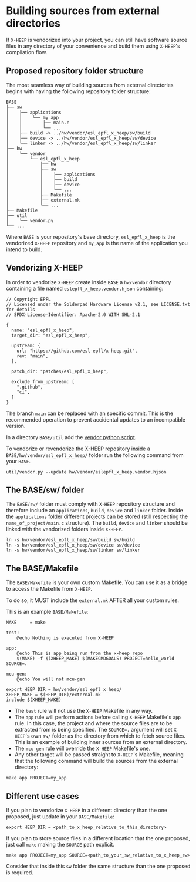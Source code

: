 # Building sources from external directories

If `X-HEEP` is vendorized into your project, you can still have software source files in any directory of your convenience and build them using `X-HEEP`'s compilation flow. 

## Proposed repository folder structure

The most seamless way of building sources from external directories begins with having the following repository folder structure:

    BASE
    ├── sw
    │    ├── applications
    │    │    └── my_app
    │    │        ├── main.c
    │    │        └── ...
    │    ├── build -> ../hw/vendor/esl_epfl_x_heep/sw/build
    │    ├── device -> ../hw/vendor/esl_epfl_x_heep/sw/device
    │    └── linker -> ../hw/vendor/esl_epfl_x_heep/sw/linker
    ├── hw
    │    └── vendor
    │        └── esl_epfl_x_heep
    │            ├── hw
    │            ├── sw
    │            │    ├── applications
    │            │    ├── build
    │            │    ├── device
    │            │    └── ...
    │            ├── Makefile
    │            ├── external.mk
    │            └── ...	
    ├── Makefile
    ├── util
    │    └── vendor.py
    └── ...
    
Where `BASE` is your repository's base directory, `esl_epfl_x_heep` is the vendorized `X-HEEP` repository and `my_app` is the name of the application you intend to build. 

## Vendorizing X-HEEP
In order to vendorize `X-HEEP` create inside `BASE` a `hw/vendor` directory containing a file named `eslepfl_x_heep.vendor.hjson` containing:
```
// Copyright EPFL
// Licensed under the Solderpad Hardware License v2.1, see LICENSE.txt for details
// SPDX-License-Identifier: Apache-2.0 WITH SHL-2.1

{
  name: "esl_epfl_x_heep",
  target_dir: "esl_epfl_x_heep",

  upstream: {
    url: "https://github.com/esl-epfl/x-heep.git",
    rev: "main",
  },

  patch_dir: "patches/esl_epfl_x_heep",

  exclude_from_upstream: [
    ".github",
    "ci",
  ]
}

```

The branch `main` can be replaced with an specific commit. This is the recommended operation to prevent accidental updates to an incompatible version. 

In a directory `BASE/util` add the [vendor python script](https://github.com/lowRISC/opentitan/blob/master/util/vendor.py). 

To vendorize or revendorize the X-HEEP repository inside a `BASE/hw/vendor/esl_epfl_x_heep/` folder run the following command from your `BASE`. 
```
util/vendor.py --update hw/vendor/eslepfl_x_heep.vendor.hjson 
```

## The BASE/sw/ folder

The `BASE/sw/` folder must comply with `X-HEEP` repository structure and therefore include an `applications`, `build`, `device` and `linker` folder.
Inside the `applications` folder different projects can be stored (still respecting the `name_of_project/main.c` structure). 
The `build`, `device` and `linker` should be linked with the vendorized folders inside `X-HEEP`.
```
ln -s hw/vendor/esl_epfl_x_heep/sw/build sw/build
ln -s hw/vendor/esl_epfl_x_heep/sw/device sw/device
ln -s hw/vendor/esl_epfl_x_heep/sw/linker sw/linker
```

## The BASE/Makefile
The `BASE/Makefile` is your own custom Makefile. You can use it as a bridge to access the Makefile from `X-HEEP`. 

To do so, it MUST include the `external.mk` AFTER all your custom rules. 

This is an example `BASE/Makefile`:
```
MAKE     = make

test:
    @echo Nothing is executed from X-HEEP

app:
    @echo This is app being run from the x-heep repo
    $(MAKE) -f $(XHEEP_MAKE) $(MAKECMDGOALS) PROJECT=hello_world SOURCE=.

mcu-gen: 
    @echo You will not mcu-gen

export HEEP_DIR = hw/vendor/esl_epfl_x_heep/
XHEEP_MAKE = $(HEEP_DIR)/external.mk
include $(XHEEP_MAKE)
```

* The `test` rule will not use the `X-HEEP` Makefile in any way.
* The `app` rule will perform actions before calling `X-HEEP` Makefile's `app` rule. In this case, the project and where the source files are to be extracted from is being specified. The `SOURCE=.` argument will set `X-HEEP`'s own `sw/` folder as the directory from which to fetch source files. This is an example of building inner sources from an external directory. 
* The `mcu-gen` rule will override the `X-HEEP` Makefile's one. 
* Any other target will be passed straight to `X-HEEP`'s Makefile, meaning that the following command will build the sources from the external directory:
```
make app PROJECT=my_app
```

## Different use cases
If you plan to vendorize `X-HEEP` in a different directory than the one proposed, just update in your `BASE/Makefile`:
```
export HEEP_DIR = <path_to_x_heep_relative_to_this_directory>
```

If you plan to store source files in a different location that the one proposed, just call `make` making the `SOURCE` path explicit. 
```
make app PROJECT=my_app SOURCE=<path_to_your_sw_relative_to_x_heep_sw>
```
Consider that inside this `sw` folder the same structure than the one proposed is required.  
